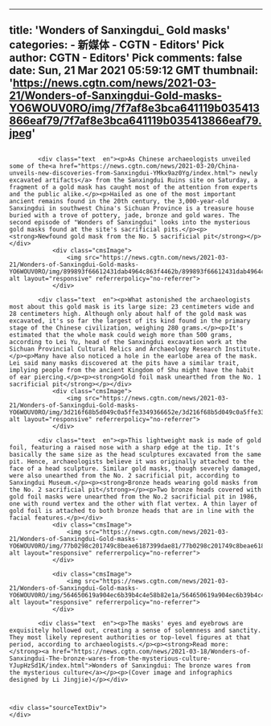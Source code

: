 
---
title: 'Wonders of Sanxingdui_ Gold masks'
categories: 
    - 新媒体
    - CGTN - Editors' Pick
author: CGTN - Editors' Pick
comments: false
date: Sun, 21 Mar 2021 05:59:12 GMT
thumbnail: 'https://news.cgtn.com/news/2021-03-21/Wonders-of-Sanxingdui-Gold-masks-YO6WOUV0RO/img/7f7af8e3bca641119b035413866eaf79/7f7af8e3bca641119b035413866eaf79.jpeg'
---

<div>   
<div class="cmsImage">
                    <img src="https://news.cgtn.com/news/2021-03-21/Wonders-of-Sanxingdui-Gold-masks-YO6WOUV0RO/img/7f7af8e3bca641119b035413866eaf79/7f7af8e3bca641119b035413866eaf79.jpeg" alt layout="responsive" referrerpolicy="no-referrer">
                </div>

            <div class="text  en"><p>As Chinese archaeologists unveiled some of the<a href="https://news.cgtn.com/news/2021-03-20/China-unveils-new-discoveries-from-Sanxingdui-YMkx9az0Yg/index.html"> newly excavated artifacts</a> from the Sanxingdui Ruins site on Saturday, a fragment of a gold mask has caught most of the attention from experts and the public alike.</p><p>Hailed as one of the most important ancient remains found in the 20th century, the 3,000-year-old Sanxingdui in southwest China's Sichuan Province is a treasure house buried with a trove of pottery, jade, bronze and gold wares. The second episode of "Wonders of Sanxingdui" looks into the mysterious gold masks found at the site's sacrificial pits.</p><p><strong>Newfound gold mask from the No. 5 sacrificial pit</strong></p></div>
                <div class="cmsImage">
                    <img src="https://news.cgtn.com/news/2021-03-21/Wonders-of-Sanxingdui-Gold-masks-YO6WOUV0RO/img/899893f66612431dab4964c863f4462b/899893f66612431dab4964c863f4462b.jpeg" alt layout="responsive" referrerpolicy="no-referrer">
                </div>

            <div class="text  en"><p>What astonished the archaeologists most about this gold mask is its large size: 23 centimeters wide and 28 centimeters high. Although only about half of the gold mask was excavated, it's so far the largest of its kind found in the primary stage of the Chinese civilization, weighing 280 grams.</p><p>It's estimated that the whole mask could weigh more than 500 grams, according to Lei Yu, head of the Sanxingdui excavation work at the Sichuan Provincial Cultural Relics and Archaeology Research Institute.</p><p>Many have also noticed a hole in the earlobe area of the mask. Lei said many masks discovered at the pits have a similar trait, implying people from the ancient Kingdom of Shu might have the habit of ear piercing.</p><p><strong>Gold foil mask unearthed from the No. 1 sacrificial pit</strong></p></div>
                <div class="cmsImage">
                    <img src="https://news.cgtn.com/news/2021-03-21/Wonders-of-Sanxingdui-Gold-masks-YO6WOUV0RO/img/3d216f68b5d049c0a5ffe3349366652e/3d216f68b5d049c0a5ffe3349366652e.jpeg" alt layout="responsive" referrerpolicy="no-referrer">
                </div>

            <div class="text  en"><p>This lightweight mask is made of gold foil, featuring a raised nose with a sharp edge at the tip. It's basically the same size as the head sculptures excavated from the same pit. Hence, archaeologists believe it was originally attached to the face of a head sculpture. Similar gold masks, though severely damaged, were also unearthed from the No. 2 sacrificial pit, according to Sanxingdui Museum.</p><p><strong>Bronze heads wearing gold masks from the No. 2 sacrificial pit</strong></p><p>Two bronze heads covered with gold foil masks were unearthed from the No.2 sacrificial pit in 1986, one with round vertex and the other with flat vertex. A thin layer of gold foil is attached to both bronze heads that are in line with the facial features.</p></div>
                <div class="cmsImage">
                    <img src="https://news.cgtn.com/news/2021-03-21/Wonders-of-Sanxingdui-Gold-masks-YO6WOUV0RO/img/77b0298c201749c8beae6187399dae81/77b0298c201749c8beae6187399dae81.jpeg" alt layout="responsive" referrerpolicy="no-referrer">
                </div>

                <div class="cmsImage">
                    <img src="https://news.cgtn.com/news/2021-03-21/Wonders-of-Sanxingdui-Gold-masks-YO6WOUV0RO/img/564650619a904ec6b39b4c4e58b82e1a/564650619a904ec6b39b4c4e58b82e1a.jpeg" alt layout="responsive" referrerpolicy="no-referrer">
                </div>

            <div class="text  en"><p>The masks' eyes and eyebrows are exquisitely hollowed out, creating a sense of solemnness and sanctity. They most likely represent authorities or top-level figures at that period, according to archaeologists.</p><p><strong>Read more: </strong><a href="https://news.cgtn.com/news/2021-03-18/Wonders-of-Sanxingdui-The-bronze-wares-from-the-mysterious-culture-YJupHzSd1K/index.html">Wonders of Sanxingdui: The bronze wares from the mysterious culture</a></p><p>(Cover image and infographics designed by Li Jingjie)</p></div>



    <div class="sourceTextDiv">
    </div>
  
</div>
            